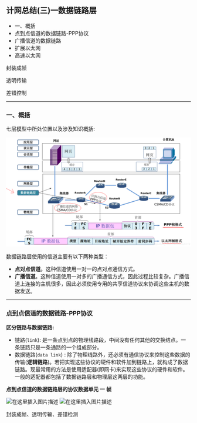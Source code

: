 ﻿## 计网总结(三)一数据链路层
* 一、概括
* 点到点信道的数据链路-PPP协议
* 广播信道的数据链路
* 扩展以太网
* 高速以太网


封装成帧

透明传输

差错控制 

***
### 一、概括
七层模型中所处位置以及涉及知识概括: 

![在这里插入图片描述](images/3_1.png)

数据链路层使用的信道主要有以下两种类型：
* **点对点信道**。这种信道使用一对一的点对点通信方式。
* **广播信道**。这种信道使用一对多的广播通信方式，因此过程比较复杂。广播信道上连接的主机很多，因此必须使用专用的共享信道协议来协调这些主机的数据发送。
****
### 点到点信道的数据链路-PPP协议

**区分链路与数据链路:**
* 链路(`link`):  是一条点到点的物理线路段，中间没有任何其他的交换结点。一条链路只是一条通路的一个组成部分。
* 数据链路(`data link`) : 除了物理线路外，还必须有通信协议来控制这些数据的传输(**逻辑链路**)。若把实现这些协议的硬件和软件加到链路上，就构成了数据链路。现最常用的方法是使用适配器(即网卡)来实现这些协议的硬件和软件。一般的适配器都包括了数据链路层和物理层这两层的功能。


**点到点信道的数据链路层的协议数据单元 一** **帧**

![在这里插入图片描述](https://img-blog.csdnimg.cn/20181120233441207.png?x-oss-process=image/watermark,type_ZmFuZ3poZW5naGVpdGk,shadow_10,text_aHR0cHM6Ly9ibG9nLmNzZG4ubmV0L3p4enh6eDAxMTk=,size_16,color_FFFFFF,t_70)
![在这里插入图片描述](https://img-blog.csdnimg.cn/2018112023391272.png?x-oss-process=image/watermark,type_ZmFuZ3poZW5naGVpdGk,shadow_10,text_aHR0cHM6Ly9ibG9nLmNzZG4ubmV0L3p4enh6eDAxMTk=,size_16,color_FFFFFF,t_70)

封装成帧、透明传输、差错检测



